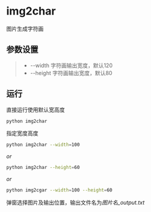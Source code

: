 # **img2char**
图片生成字符画  

## **参数设置**
>* --width 字符画输出宽度，默认120  
>* --height  字符画输出宽度，默认80  

## **运行**  
直接运行使用默认宽高度  
```bash
python img2char
```
指定宽度高度  
```bash
python img2char --width=100
```  
*or*  
```bash
python img2char --height=60
```  
*or*  
```bash
python img2cgar --width=100 --height=60
```  
弹窗选择图片及输出位置，输出文件名为*图片名_output.txt*
